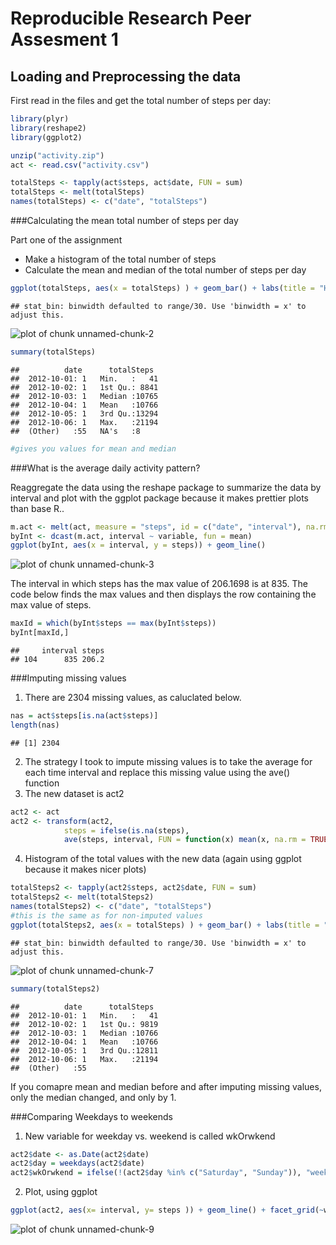 Reproducible Research Peer Assesment 1
========================================================
## Loading and Preprocessing the data

First read in the files and get the total number of steps per day: 


```r
library(plyr)
library(reshape2)
library(ggplot2)

unzip("activity.zip")
act <- read.csv("activity.csv")

totalSteps <- tapply(act$steps, act$date, FUN = sum)
totalSteps <- melt(totalSteps)
names(totalSteps) <- c("date", "totalSteps")
```


###Calculating the mean total number of steps per day

Part one of the assignment
- Make a histogram of the total number of steps 
- Calculate the mean and median of the total number of steps per day



```r
ggplot(totalSteps, aes(x = totalSteps) ) + geom_bar() + labs(title = "Histogram of total number of steps per day")
```

```
## stat_bin: binwidth defaulted to range/30. Use 'binwidth = x' to adjust this.
```

![plot of chunk unnamed-chunk-2](figure/unnamed-chunk-2.png) 

```r
summary(totalSteps)
```

```
##          date      totalSteps   
##  2012-10-01: 1   Min.   :   41  
##  2012-10-02: 1   1st Qu.: 8841  
##  2012-10-03: 1   Median :10765  
##  2012-10-04: 1   Mean   :10766  
##  2012-10-05: 1   3rd Qu.:13294  
##  2012-10-06: 1   Max.   :21194  
##  (Other)   :55   NA's   :8
```

```r
#gives you values for mean and median
```

###What is the average daily activity pattern? 

Reaggregate the data using the reshape package to summarize the data by interval and plot with the ggplot package because it makes prettier plots than base R.. 

```r
m.act <- melt(act, measure = "steps", id = c("date", "interval"), na.rm = TRUE)
byInt <- dcast(m.act, interval ~ variable, fun = mean)
ggplot(byInt, aes(x = interval, y = steps)) + geom_line()
```

![plot of chunk unnamed-chunk-3](figure/unnamed-chunk-3.png) 

The interval in which steps has the max value of 206.1698 is at 835. The code below finds the max values and then displays the row containing the max value of steps. 


```r
maxId = which(byInt$steps == max(byInt$steps))
byInt[maxId,]
```

```
##     interval steps
## 104      835 206.2
```

###Imputing missing values 

1. There are 2304 missing values, as caluclated below.

```r
nas = act$steps[is.na(act$steps)]
length(nas)
```

```
## [1] 2304
```
2. The strategy I took to impute missing values is to take the average for each time interval and replace this missing value using the ave() function 
3. The new dataset is act2

```r
act2 <- act
act2 <- transform(act2, 
            steps = ifelse(is.na(steps),
            ave(steps, interval, FUN = function(x) mean(x, na.rm = TRUE)),  steps))
```
4. Histogram of the total values with the new data  (again using ggplot because it makes nicer plots)


```r
totalSteps2 <- tapply(act2$steps, act2$date, FUN = sum)
totalSteps2 <- melt(totalSteps2)
names(totalSteps2) <- c("date", "totalSteps")
#this is the same as for non-imputed values
ggplot(totalSteps2, aes(x = totalSteps) ) + geom_bar() + labs(title = "Histogram of total number of steps per day")
```

```
## stat_bin: binwidth defaulted to range/30. Use 'binwidth = x' to adjust this.
```

![plot of chunk unnamed-chunk-7](figure/unnamed-chunk-7.png) 

```r
summary(totalSteps2)
```

```
##          date      totalSteps   
##  2012-10-01: 1   Min.   :   41  
##  2012-10-02: 1   1st Qu.: 9819  
##  2012-10-03: 1   Median :10766  
##  2012-10-04: 1   Mean   :10766  
##  2012-10-05: 1   3rd Qu.:12811  
##  2012-10-06: 1   Max.   :21194  
##  (Other)   :55
```

If you comapre mean and median before and after imputing missing values, only the median changed, and only by 1. 

###Comparing Weekdays to weekends 
1. New variable for weekday vs. weekend is called wkOrwkend

```r
act2$date <- as.Date(act2$date)
act2$day = weekdays(act2$date)
act2$wkOrwkend = ifelse(!(act2$day %in% c("Saturday", "Sunday")), "weekday", "weekend")
```
2. Plot, using ggplot 


```r
ggplot(act2, aes(x= interval, y= steps )) + geom_line() + facet_grid(~wkOrwkend)
```

![plot of chunk unnamed-chunk-9](figure/unnamed-chunk-9.png) 
